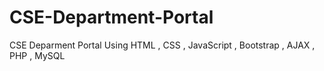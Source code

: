 # CSE-Department-Portal
CSE Deparment Portal Using HTML , CSS , JavaScript , Bootstrap , AJAX , PHP , MySQL
